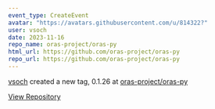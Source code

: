 ```yaml
---
event_type: CreateEvent
avatar: "https://avatars.githubusercontent.com/u/814322?"
user: vsoch
date: 2023-11-16
repo_name: oras-project/oras-py
html_url: https://github.com/oras-project/oras-py
repo_url: https://github.com/oras-project/oras-py
---
```


<a href='https://github.com/vsoch' target='_blank'>vsoch</a> created a new tag, 0.1.26 at <a href='https://github.com/oras-project/oras-py' target='_blank'>oras-project/oras-py</a>

<a href='https://github.com/oras-project/oras-py' target='_blank'>View Repository</a>